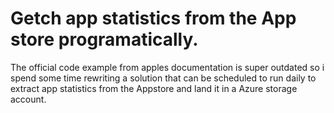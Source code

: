 # Getch app statistics from the App store programatically.

The official code example from apples documentation is super outdated so i spend some time rewriting a solution that can be scheduled to run daily to extract app statistics from the Appstore and land it in a Azure storage account.